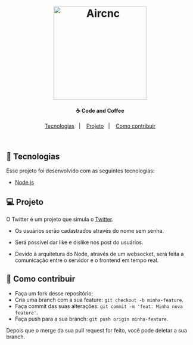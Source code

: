 <h1 align="center">
    <img alt="Aircnc" src="https://logodownload.org/wp-content/uploads/2014/09/twitter-logo-2.png" width="250px" />
</h1>

<h4 align="center">
  ☕ Code and Coffee
</h4>

<p align="center">
  <a href="#rocket-tecnologias">Tecnologias</a>&nbsp;&nbsp;&nbsp;|&nbsp;&nbsp;&nbsp;
  <a href="#-projeto">Projeto</a>&nbsp;&nbsp;&nbsp;|&nbsp;&nbsp;&nbsp;
  <a href="#-como-contribuir">Como contribuir</a>
</p>

<br>

## :rocket: Tecnologias

Esse projeto foi desenvolvido com as seguintes tecnologias:

- [Node.js](https://nodejs.org/en/)


## 💻 Projeto

O Twitter é um projeto que simula o [Twitter](https://twitter.com).

- Os usuários serão cadastrados através do nome sem senha.

- Será possível dar like e dislike nos post do usuários.

- Devido à arquitetura do Node, através de um websocket, será feita a comunicação entre o servidor e o frontend em tempo real.

## 🤔 Como contribuir

- Faça um fork desse repositório;
- Cria uma branch com a sua feature: `git checkout -b minha-feature`.
- Faça commit das suas alterações: `git commit -m 'feat: Minha nova feature'`.
- Faça push para a sua branch: `git push origin minha-feature`.

Depois que o merge da sua pull request for feito, você pode deletar a sua branch.






